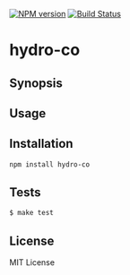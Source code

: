 [![NPM
version](https://badge.fury.io/js/hydro-co.png)](http://badge.fury.io/js/hydro-co)
[![Build Status](https://secure.travis-ci.org/hydrojs/hydro-co.png)](http://travis-ci.org/hydrojs/hydro-co)

# hydro-co

## Synopsis

## Usage

## Installation

```bash
npm install hydro-co
```

## Tests

```bash
$ make test
```

## License

MIT License

